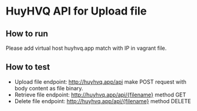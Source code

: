 # HuyHVQ API for Upload file

## How to run

Please add virtual host huyhvq.app match with IP in vagrant file.

## How to test

- Upload file endpoint: http://huyhvq.app/api
make POST request with body content as file binary.
- Retrieve file endpoint: http://huyhvq.app/api/{filename} method GET
- Delete file endpoint: http://huyhvq.app/api/{filename} method DELETE